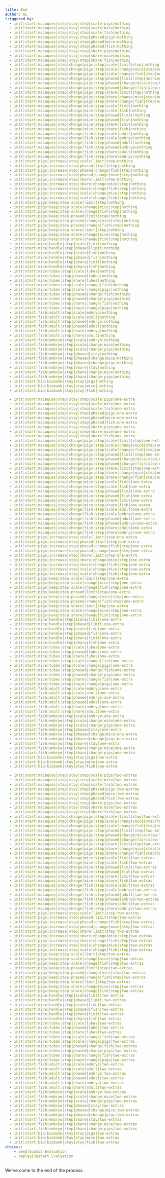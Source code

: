```yaml
---
title: End
author: AL
triggered_by:
  - init|start|macaques|step|stay|step|scale|pigs|nothing
  - init|start|macaques|step|stay|step|scale|mice|nothing
  - init|start|macaques|step|stay|step|scale|fish|nothing
  - init|start|macaques|step|stay|step|phased|pigs|nothing
  - init|start|macaques|step|stay|step|phased|mice|nothing
  - init|start|macaques|step|stay|step|phased|fish|nothing
  - init|start|macaques|step|stay|step|share|pigs|nothing
  - init|start|macaques|step|stay|step|share|mice|nothing
  - init|start|macaques|step|stay|step|share|fish|nothing
  - init|start|macaques|step|change|pigs|step|scale|limit|step|nothing
  - init|start|macaques|step|change|pigs|step|scale|change|mice|step|nothing
  - init|start|macaques|step|change|pigs|step|scale|change|fish|step|nothing
  - init|start|macaques|step|change|pigs|step|phased|limit|step|nothing
  - init|start|macaques|step|change|pigs|step|phased|change|mice|step|nothing
  - init|start|macaques|step|change|pigs|step|phased|change|fish|step|nothing
  - init|start|macaques|step|change|pigs|step|share|limit|step|nothing
  - init|start|macaques|step|change|pigs|step|share|change|mice|step|nothing
  - init|start|macaques|step|change|pigs|step|share|change|fish|step|nothing
  - init|start|macaques|step|change|mice|step|scale|limit|nothing
  - init|start|macaques|step|change|mice|step|scale|fish|nothing
  - init|start|macaques|step|change|mice|step|phased|limit|nothing
  - init|start|macaques|step|change|mice|step|phased|fish|nothing
  - init|start|macaques|step|change|mice|step|share|limit|nothing
  - init|start|macaques|step|change|mice|step|share|fish|nothing
  - init|start|macaques|step|change|fish|step|scale|adult|nothing
  - init|start|macaques|step|change|fish|step|scale|embryo|nothing
  - init|start|macaques|step|change|fish|step|phased|adult|nothing
  - init|start|macaques|step|change|fish|step|phased|embryo|nothing
  - init|start|macaques|step|change|fish|step|share|adult|nothing
  - init|start|macaques|step|change|fish|step|share|embryo|nothing
  - init|start|pigs|increase|step|scale|limit|step|nothing
  - init|start|pigs|increase|step|phased|limit|step|nothing
  - init|start|pigs|increase|step|phased|change|fish|step|nothing
  - init|start|pigs|increase|step|phased|change|mice|step|nothing
  - init|start|pigs|increase|step|share|limit|step|nothing
  - init|start|pigs|increase|step|share|change|mice|step|nothing
  - init|start|pigs|increase|step|share|change|fish|step|nothing
  - init|start|pigs|increase|step|scale|change|mice|step|nothing
  - init|start|pigs|increase|step|scale|change|fish|step|nothing
  - init|start|pigs|keep|step|scale|limit|step|nothing
  - init|start|pigs|keep|step|scale|change|mice|step|nothing
  - init|start|pigs|keep|step|scale|change|fish|step|nothing
  - init|start|pigs|keep|step|phased|limit|step|nothing
  - init|start|pigs|keep|step|phased|change|mice|step|nothing
  - init|start|pigs|keep|step|phased|change|fish|step|nothing
  - init|start|pigs|keep|step|share|limit|step|nothing
  - init|start|pigs|keep|step|share|change|mice|step|nothing
  - init|start|pigs|keep|step|share|change|fish|step|nothing
  - init|start|mice|handle|step|scale|limit|nothing
  - init|start|mice|handle|step|phased|limit|nothing
  - init|start|mice|handle|step|scale|fish|nothing
  - init|start|mice|handle|step|phased|fish|nothing
  - init|start|mice|handle|step|share|limit|nothing
  - init|start|mice|handle|step|share|fish|nothing
  - init|start|mice|tubes|step|scale|tubes|nothing
  - init|start|mice|tubes|step|phased|tubes|nothing
  - init|start|mice|tubes|step|share|tubes|nothing
  - init|start|mice|tubes|step|scale|change|fish|nothing
  - init|start|mice|tubes|step|scale|change|pigs|nothing
  - init|start|mice|tubes|step|phased|change|fish|nothing
  - init|start|mice|tubes|step|phased|change|pigs|nothing
  - init|start|mice|tubes|step|share|change|fish|nothing
  - init|start|mice|tubes|step|share|change|pigs|nothing
  - init|start|fish|adult|step|scale|embryo|nothing
  - init|start|fish|adult|step|scale|adult|nothing
  - init|start|fish|adult|step|phased|embryo|nothing
  - init|start|fish|adult|step|phased|adult|nothing
  - init|start|fish|adult|step|share|embryo|nothing
  - init|start|fish|adult|step|share|adult|nothing
  - init|start|fish|embryo|step|scale|embryo|nothing
  - init|start|fish|embryo|step|scale|change|mice|nothing
  - init|start|fish|embryo|step|scale|change|pigs|nothing
  - init|start|fish|embryo|step|phased|stay|nothing
  - init|start|fish|embryo|step|phased|change|mice|nothing
  - init|start|fish|embryo|step|phased|change|pigs|nothing
  - init|start|fish|embryo|step|share|stay|nothing
  - init|start|fish|embryo|step|share|change|mice|nothing
  - init|start|fish|embryo|step|share|change|pigs|nothing
  - init|start|bio|biobank|stay|stay|pigs|nothing
  - init|start|bio|biobank|stay|stay|mice|nothing
  - init|start|bio|biobank|stay|stay|fish|nothing

  - init|start|macaques|step|stay|step|scale|pigs|one-extra
  - init|start|macaques|step|stay|step|scale|mice|one-extra
  - init|start|macaques|step|stay|step|scale|fish|one-extra
  - init|start|macaques|step|stay|step|phased|pigs|one-extra
  - init|start|macaques|step|stay|step|phased|mice|one-extra
  - init|start|macaques|step|stay|step|phased|fish|one-extra
  - init|start|macaques|step|stay|step|share|pigs|one-extra
  - init|start|macaques|step|stay|step|share|mice|one-extra
  - init|start|macaques|step|stay|step|share|fish|one-extra
  - init|start|macaques|step|change|pigs|step|scale|limit|step|one-extra
  - init|start|macaques|step|change|pigs|step|scale|change|mice|step|one-extra
  - init|start|macaques|step|change|pigs|step|scale|change|fish|step|one-extra
  - init|start|macaques|step|change|pigs|step|phased|limit|step|one-extra
  - init|start|macaques|step|change|pigs|step|phased|change|mice|step|one-extra
  - init|start|macaques|step|change|pigs|step|phased|change|fish|step|one-extra
  - init|start|macaques|step|change|pigs|step|share|limit|step|one-extra
  - init|start|macaques|step|change|pigs|step|share|change|mice|step|one-extra
  - init|start|macaques|step|change|pigs|step|share|change|fish|step|one-extra
  - init|start|macaques|step|change|mice|step|scale|limit|one-extra
  - init|start|macaques|step|change|mice|step|scale|fish|one-extra
  - init|start|macaques|step|change|mice|step|phased|limit|one-extra
  - init|start|macaques|step|change|mice|step|phased|fish|one-extra
  - init|start|macaques|step|change|mice|step|share|limit|one-extra
  - init|start|macaques|step|change|mice|step|share|fish|one-extra
  - init|start|macaques|step|change|fish|step|scale|adult|one-extra
  - init|start|macaques|step|change|fish|step|scale|embryo|one-extra
  - init|start|macaques|step|change|fish|step|phased|adult|one-extra
  - init|start|macaques|step|change|fish|step|phased|embryo|one-extra
  - init|start|macaques|step|change|fish|step|share|adult|one-extra
  - init|start|macaques|step|change|fish|step|share|embryo|one-extra
  - init|start|pigs|increase|step|scale|limit|step|one-extra
  - init|start|pigs|increase|step|phased|limit|step|one-extra
  - init|start|pigs|increase|step|phased|change|fish|step|one-extra
  - init|start|pigs|increase|step|phased|change|mice|step|one-extra
  - init|start|pigs|increase|step|share|limit|step|one-extra
  - init|start|pigs|increase|step|share|change|mice|step|one-extra
  - init|start|pigs|increase|step|share|change|fish|step|one-extra
  - init|start|pigs|increase|step|scale|change|mice|step|one-extra
  - init|start|pigs|increase|step|scale|change|fish|step|one-extra
  - init|start|pigs|keep|step|scale|limit|step|one-extra
  - init|start|pigs|keep|step|scale|change|mice|step|one-extra
  - init|start|pigs|keep|step|scale|change|fish|step|one-extra
  - init|start|pigs|keep|step|phased|limit|step|one-extra
  - init|start|pigs|keep|step|phased|change|mice|step|one-extra
  - init|start|pigs|keep|step|phased|change|fish|step|one-extra
  - init|start|pigs|keep|step|share|limit|step|one-extra
  - init|start|pigs|keep|step|share|change|mice|step|one-extra
  - init|start|pigs|keep|step|share|change|fish|step|one-extra
  - init|start|mice|handle|step|scale|limit|one-extra
  - init|start|mice|handle|step|phased|limit|one-extra
  - init|start|mice|handle|step|scale|fish|one-extra
  - init|start|mice|handle|step|phased|fish|one-extra
  - init|start|mice|handle|step|share|limit|one-extra
  - init|start|mice|handle|step|share|fish|one-extra
  - init|start|mice|tubes|step|scale|tubes|one-extra
  - init|start|mice|tubes|step|phased|tubes|one-extra
  - init|start|mice|tubes|step|share|tubes|one-extra
  - init|start|mice|tubes|step|scale|change|fish|one-extra
  - init|start|mice|tubes|step|scale|change|pigs|one-extra
  - init|start|mice|tubes|step|phased|change|fish|one-extra
  - init|start|mice|tubes|step|phased|change|pigs|one-extra
  - init|start|mice|tubes|step|share|change|fish|one-extra
  - init|start|mice|tubes|step|share|change|pigs|one-extra
  - init|start|fish|adult|step|scale|embryo|one-extra
  - init|start|fish|adult|step|scale|adult|one-extra
  - init|start|fish|adult|step|phased|embryo|one-extra
  - init|start|fish|adult|step|phased|adult|one-extra
  - init|start|fish|adult|step|share|embryo|one-extra
  - init|start|fish|adult|step|share|adult|one-extra
  - init|start|fish|embryo|step|scale|embryo|one-extra
  - init|start|fish|embryo|step|scale|change|mice|one-extra
  - init|start|fish|embryo|step|scale|change|pigs|one-extra
  - init|start|fish|embryo|step|phased|stay|one-extra
  - init|start|fish|embryo|step|phased|change|mice|one-extra
  - init|start|fish|embryo|step|phased|change|pigs|one-extra
  - init|start|fish|embryo|step|share|stay|one-extra
  - init|start|fish|embryo|step|share|change|mice|one-extra
  - init|start|fish|embryo|step|share|change|pigs|one-extra
  - init|start|bio|biobank|stay|stay|pigs|one-extra
  - init|start|bio|biobank|stay|stay|mice|one-extra
  - init|start|bio|biobank|stay|stay|fish|one-extra

  - init|start|macaques|step|stay|step|scale|pigs|two-extras
  - init|start|macaques|step|stay|step|scale|mice|two-extras
  - init|start|macaques|step|stay|step|scale|fish|two-extras
  - init|start|macaques|step|stay|step|phased|pigs|two-extras
  - init|start|macaques|step|stay|step|phased|mice|two-extras
  - init|start|macaques|step|stay|step|phased|fish|two-extras
  - init|start|macaques|step|stay|step|share|pigs|two-extras
  - init|start|macaques|step|stay|step|share|mice|two-extras
  - init|start|macaques|step|stay|step|share|fish|two-extras
  - init|start|macaques|step|change|pigs|step|scale|limit|step|two-extras
  - init|start|macaques|step|change|pigs|step|scale|change|mice|step|two-extras
  - init|start|macaques|step|change|pigs|step|scale|change|fish|step|two-extras
  - init|start|macaques|step|change|pigs|step|phased|limit|step|two-extras
  - init|start|macaques|step|change|pigs|step|phased|change|mice|step|two-extras
  - init|start|macaques|step|change|pigs|step|phased|change|fish|step|two-extras
  - init|start|macaques|step|change|pigs|step|share|limit|step|two-extras
  - init|start|macaques|step|change|pigs|step|share|change|mice|step|two-extras
  - init|start|macaques|step|change|pigs|step|share|change|fish|step|two-extras
  - init|start|macaques|step|change|mice|step|scale|limit|two-extras
  - init|start|macaques|step|change|mice|step|scale|fish|two-extras
  - init|start|macaques|step|change|mice|step|phased|limit|two-extras
  - init|start|macaques|step|change|mice|step|phased|fish|two-extras
  - init|start|macaques|step|change|mice|step|share|limit|two-extras
  - init|start|macaques|step|change|mice|step|share|fish|two-extras
  - init|start|macaques|step|change|fish|step|scale|adult|two-extras
  - init|start|macaques|step|change|fish|step|scale|embryo|two-extras
  - init|start|macaques|step|change|fish|step|phased|adult|two-extras
  - init|start|macaques|step|change|fish|step|phased|embryo|two-extras
  - init|start|macaques|step|change|fish|step|share|adult|two-extras
  - init|start|macaques|step|change|fish|step|share|embryo|two-extras
  - init|start|pigs|increase|step|scale|limit|step|two-extras
  - init|start|pigs|increase|step|phased|limit|step|two-extras
  - init|start|pigs|increase|step|phased|change|fish|step|two-extras
  - init|start|pigs|increase|step|phased|change|mice|step|two-extras
  - init|start|pigs|increase|step|share|limit|step|two-extras
  - init|start|pigs|increase|step|share|change|mice|step|two-extras
  - init|start|pigs|increase|step|share|change|fish|step|two-extras
  - init|start|pigs|increase|step|scale|change|mice|step|two-extras
  - init|start|pigs|increase|step|scale|change|fish|step|two-extras
  - init|start|pigs|keep|step|scale|limit|step|two-extras
  - init|start|pigs|keep|step|scale|change|mice|step|two-extras
  - init|start|pigs|keep|step|scale|change|fish|step|two-extras
  - init|start|pigs|keep|step|phased|limit|step|two-extras
  - init|start|pigs|keep|step|phased|change|mice|step|two-extras
  - init|start|pigs|keep|step|phased|change|fish|step|two-extras
  - init|start|pigs|keep|step|share|limit|step|two-extras
  - init|start|pigs|keep|step|share|change|mice|step|two-extras
  - init|start|pigs|keep|step|share|change|fish|step|two-extras
  - init|start|mice|handle|step|scale|limit|two-extras
  - init|start|mice|handle|step|phased|limit|two-extras
  - init|start|mice|handle|step|scale|fish|two-extras
  - init|start|mice|handle|step|phased|fish|two-extras
  - init|start|mice|handle|step|share|limit|two-extras
  - init|start|mice|handle|step|share|fish|two-extras
  - init|start|mice|tubes|step|scale|tubes|two-extras
  - init|start|mice|tubes|step|phased|tubes|two-extras
  - init|start|mice|tubes|step|share|tubes|two-extras
  - init|start|mice|tubes|step|scale|change|fish|two-extras
  - init|start|mice|tubes|step|scale|change|pigs|two-extras
  - init|start|mice|tubes|step|phased|change|fish|two-extras
  - init|start|mice|tubes|step|phased|change|pigs|two-extras
  - init|start|mice|tubes|step|share|change|fish|two-extras
  - init|start|mice|tubes|step|share|change|pigs|two-extras
  - init|start|fish|adult|step|scale|embryo|two-extras
  - init|start|fish|adult|step|scale|adult|two-extras
  - init|start|fish|adult|step|phased|embryo|two-extras
  - init|start|fish|adult|step|phased|adult|two-extras
  - init|start|fish|adult|step|share|embryo|two-extras
  - init|start|fish|adult|step|share|adult|two-extras
  - init|start|fish|embryo|step|scale|embryo|two-extras
  - init|start|fish|embryo|step|scale|change|mice|two-extras
  - init|start|fish|embryo|step|scale|change|pigs|two-extras
  - init|start|fish|embryo|step|phased|stay|two-extras
  - init|start|fish|embryo|step|phased|change|mice|two-extras
  - init|start|fish|embryo|step|phased|change|pigs|two-extras
  - init|start|fish|embryo|step|share|stay|two-extras
  - init|start|fish|embryo|step|share|change|mice|two-extras
  - init|start|fish|embryo|step|share|change|pigs|two-extras
  - init|start|bio|biobank|stay|stay|pigs|two-extras
  - init|start|bio|biobank|stay|stay|mice|two-extras
  - init|start|bio|biobank|stay|stay|fish|two-extras
choices:
    - send|Submit Evaluation
    - replay|Restart Evaluation
---
```


We've come to the end of the process.
